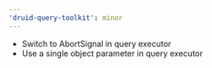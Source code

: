 ```yaml
---
'druid-query-toolkit': minor
---
```


- Switch to AbortSignal in query executor
- Use a single object parameter in query executor
